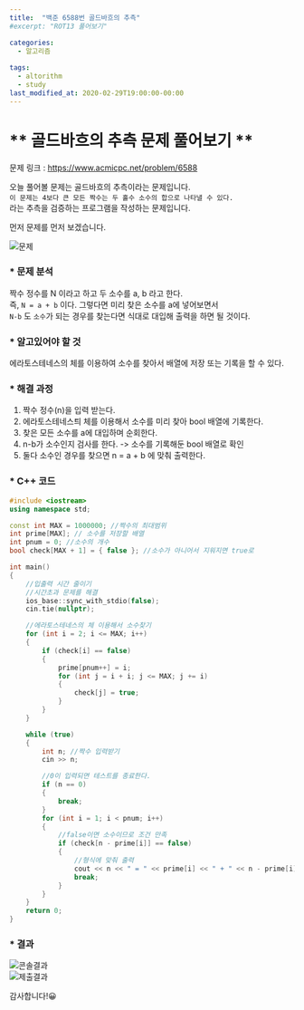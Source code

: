 ```yaml
---
title:  "백준 6588번 골드바흐의 추측"
#excerpt: "ROT13 풀어보기"

categories:
  - 알고리즘
  
tags:
  - altorithm
  - study
last_modified_at: 2020-02-29T19:00:00-00:00
--- 
```

# ** 골드바흐의 추측 문제 풀어보기 **  
  
문제 링크 : https://www.acmicpc.net/problem/6588

오늘 풀어볼 문제는 골드바흐의 추측이라는 문제입니다.  
`이 문제는 4보다 큰 모든 짝수는 두 홀수 소수의 합으로 나타낼 수 있다.`  
라는 추측을 검증하는 프로그램을 작성하는 문제입니다.  
  
먼저 문제를 먼저 보겠습니다.  
  
![문제](https://user-images.githubusercontent.com/59772554/75605750-cdee7e00-5b28-11ea-8919-dd13c8b1ad83.PNG)  
  
### * 문제 분석  
  
짝수 정수를 N 이라고 하고 두 소수를 a, b 라고 한다.  
즉, `N = a + b` 이다. 그렇다면 미리 찾은 소수를 a에 넣어보면서  
`N-b` 도 `소수`가 되는 경우를 찾는다면 식대로 대입해 출력을 하면 될 것이다.  
  

### * 알고있어야 할 것  
  
에라토스테네스의 체를 이용하여 소수를 찾아서 배열에 저장 또는 기록을 할 수 있다.
      
### * 해결 과정  

  1. 짝수 정수(n)을 입력 받는다.  
  2. 에라토스테네스틔 체를 이용해서 소수를 미리 찾아 bool 배열에 기록한다.  
  3. 찾은 모든 소수를 a에 대입하며 순회한다.  
  4. n-b가 소수인지 검사를 한다. -> 소수를 기록해둔 bool 배열로 확인  
  5. 둘다 소수인 경우를 찾으면 n = a + b 에 맞춰 출력한다.  
  
### * C++ 코드  
  
```c++
#include <iostream>
using namespace std;

const int MAX = 1000000; //짝수의 최대범위
int prime[MAX]; // 소수를 저장할 배열
int pnum = 0; //소수의 개수
bool check[MAX + 1] = { false }; //소수가 아니어서 지워지면 true로

int main()
{
	//입출력 시간 줄이기
	//시간초과 문제를 해결
	ios_base::sync_with_stdio(false);
	cin.tie(nullptr);

	//에라토스테네스의 체 이용해서 소수찾기
	for (int i = 2; i <= MAX; i++)
	{
		if (check[i] == false)
		{
			prime[pnum++] = i;
			for (int j = i + i; j <= MAX; j += i)
			{
				check[j] = true;
			}
		}
	}

	while (true)
	{
		int n; //짝수 입력받기
		cin >> n;

		//0이 입력되면 테스트를 종료한다.
		if (n == 0)
		{
			break;
		}
		for (int i = 1; i < pnum; i++)
		{
			//false이면 소수이므로 조건 만족
			if (check[n - prime[i]] == false)
			{
				//형식에 맞춰 출력
				cout << n << " = " << prime[i] << " + " << n - prime[i] << '\n';
				break;
			}
		}
	}
	return 0;
} 
```  
  
  
### * 결과   
  
![콘솔결과](https://user-images.githubusercontent.com/59772554/75606140-2b84c980-5b2d-11ea-87a7-7f8ae4c58d32.PNG)  
![제출결과](https://user-images.githubusercontent.com/59772554/75606146-34759b00-5b2d-11ea-8e53-57c519111527.PNG)  
  
  
감사합니다!😀  
